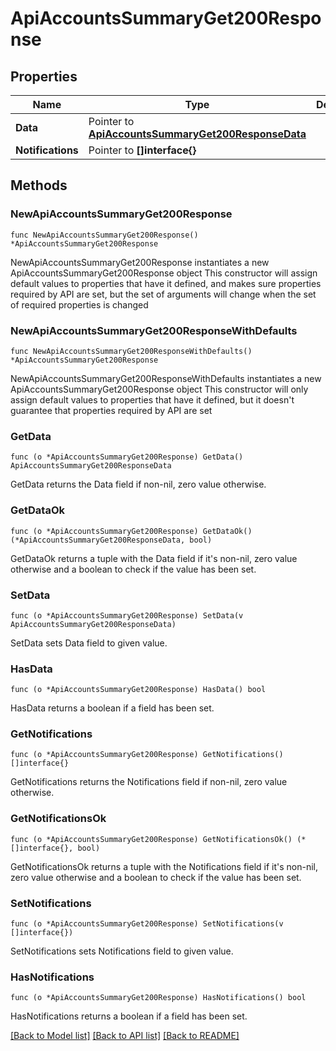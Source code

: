# ApiAccountsSummaryGet200Response

## Properties

Name | Type | Description | Notes
------------ | ------------- | ------------- | -------------
**Data** | Pointer to [**ApiAccountsSummaryGet200ResponseData**](ApiAccountsSummaryGet200ResponseData.md) |  | [optional] 
**Notifications** | Pointer to **[]interface{}** |  | [optional] 

## Methods

### NewApiAccountsSummaryGet200Response

`func NewApiAccountsSummaryGet200Response() *ApiAccountsSummaryGet200Response`

NewApiAccountsSummaryGet200Response instantiates a new ApiAccountsSummaryGet200Response object
This constructor will assign default values to properties that have it defined,
and makes sure properties required by API are set, but the set of arguments
will change when the set of required properties is changed

### NewApiAccountsSummaryGet200ResponseWithDefaults

`func NewApiAccountsSummaryGet200ResponseWithDefaults() *ApiAccountsSummaryGet200Response`

NewApiAccountsSummaryGet200ResponseWithDefaults instantiates a new ApiAccountsSummaryGet200Response object
This constructor will only assign default values to properties that have it defined,
but it doesn't guarantee that properties required by API are set

### GetData

`func (o *ApiAccountsSummaryGet200Response) GetData() ApiAccountsSummaryGet200ResponseData`

GetData returns the Data field if non-nil, zero value otherwise.

### GetDataOk

`func (o *ApiAccountsSummaryGet200Response) GetDataOk() (*ApiAccountsSummaryGet200ResponseData, bool)`

GetDataOk returns a tuple with the Data field if it's non-nil, zero value otherwise
and a boolean to check if the value has been set.

### SetData

`func (o *ApiAccountsSummaryGet200Response) SetData(v ApiAccountsSummaryGet200ResponseData)`

SetData sets Data field to given value.

### HasData

`func (o *ApiAccountsSummaryGet200Response) HasData() bool`

HasData returns a boolean if a field has been set.

### GetNotifications

`func (o *ApiAccountsSummaryGet200Response) GetNotifications() []interface{}`

GetNotifications returns the Notifications field if non-nil, zero value otherwise.

### GetNotificationsOk

`func (o *ApiAccountsSummaryGet200Response) GetNotificationsOk() (*[]interface{}, bool)`

GetNotificationsOk returns a tuple with the Notifications field if it's non-nil, zero value otherwise
and a boolean to check if the value has been set.

### SetNotifications

`func (o *ApiAccountsSummaryGet200Response) SetNotifications(v []interface{})`

SetNotifications sets Notifications field to given value.

### HasNotifications

`func (o *ApiAccountsSummaryGet200Response) HasNotifications() bool`

HasNotifications returns a boolean if a field has been set.


[[Back to Model list]](../README.md#documentation-for-models) [[Back to API list]](../README.md#documentation-for-api-endpoints) [[Back to README]](../README.md)


